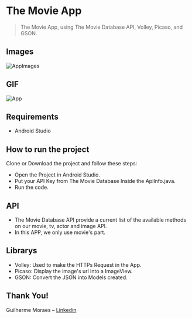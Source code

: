 # The Movie App
> The Movie App, using The Movie Database API, Volley, Picaso, and GSON.

## Images

![AppImages](https://user-images.githubusercontent.com/22078132/95004448-86016f00-05c1-11eb-9deb-bc1360e7091a.jpg)


## GIF

![App](https://user-images.githubusercontent.com/22078132/95004065-be527e80-05bc-11eb-97ef-88816889f5c4.gif)


## Requirements
- Android Studio

## How to run the project
Clone or Download the project and follow these steps:

- Open the Project in Android Studio.
- Put your API Key from The Movie Database Inside the ApiInfo.java.
- Run the code.

## API
- The Movie Database API provide a current list of the available methods on our movie, tv, actor and image API. 
- In this APP, we only use movie's part.


## Librarys

- Volley: Used to make the HTTPs Request in the App.
- Picaso: Display the image's url into a ImageView.
- GSON: Convert the JSON into Models created.

## Thank You!

Guilherme Moraes – [Linkedin](https://www.linkedin.com/in/guilherme-garcia-dos-santos-40b63891/) 
